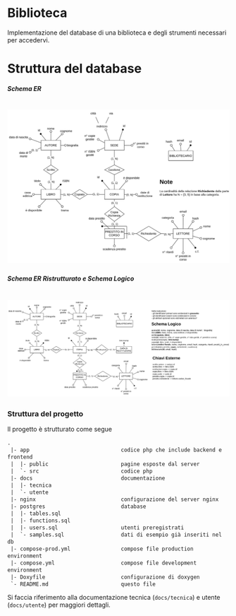 # Biblioteca

Implementazione del database di una biblioteca e degli strumenti necessari per accedervi.

# Struttura del database
##### Schema ER
<h1 align="center">
    <img width="1000" alt="schema ER" src="https://github.com/some0necoding/progetto_biblioteca/blob/main/docs/tecnica/schema_concettuale.svg">
</h1>

##### Schema ER Ristrutturato e Schema Logico
<h1 align="center">
    <img width="1000" alt="schema logico" src="https://github.com/some0necoding/progetto_biblioteca/blob/main/docs/tecnica/schema_logico.svg">
</h1>

### Struttura del progetto
Il progetto è strutturato come segue

```
.
 |- app                             codice php che include backend e frontend
 |  |- public                       pagine esposte dal server
 |  `- src                          codice php
 |- docs                            documentazione
 |  |- tecnica
 |  `- utente
 |- nginx                           configurazione del server nginx
 |- postgres                        database
 |  |- tables.sql
 |  |- functions.sql
 |  |- users.sql                    utenti preregistrati
 |  `- samples.sql                  dati di esempio già inseriti nel db
 |- compose-prod.yml                compose file production environment
 |- compose.yml                     compose file development environment
 |- Doxyfile                        configurazione di doxygen
 `- README.md                       questo file
```

Si faccia riferimento alla documentazione tecnica (`docs/tecnica`) e utente (`docs/utente`) per maggiori dettagli.
